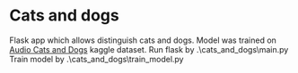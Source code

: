 # Cats and dogs

Flask app which allows distinguish cats and dogs.
Model was trained on [Audio Cats and Dogs](https://www.kaggle.com/mmoreaux/audio-cats-and-dogs) kaggle dataset.
Run flask by .\cats_and_dogs\main.py
Train model by .\cats_and_dogs\train_model.py